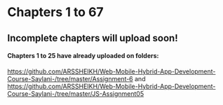 # Chapters 1 to 67
## Incomplete chapters will upload soon!

#### Chapters 1 to 25 have already uploaded on folders:

https://github.com/ARSSHEIKH/Web-Mobile-Hybrid-App-Development-Course-Saylani-/tree/master/Assignment-6
and
https://github.com/ARSSHEIKH/Web-Mobile-Hybrid-App-Development-Course-Saylani-/tree/master/JS-Assignment05
